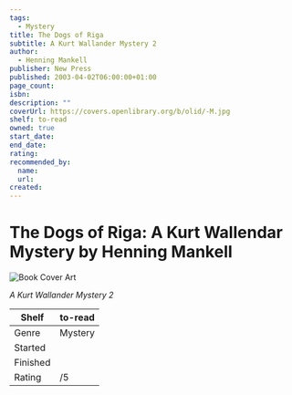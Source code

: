 ```yaml
---
tags:
  - Mystery
title: The Dogs of Riga
subtitle: A Kurt Wallander Mystery 2
author:
  - Henning Mankell
publisher: New Press
published: 2003-04-02T06:00:00+01:00
page_count:
isbn:
description: ""
coverUrl: https://covers.openlibrary.org/b/olid/-M.jpg
shelf: to-read
owned: true
start_date:
end_date:
rating:
recommended_by:
  name:
  url:
created:
---
```


# The Dogs of Riga: A Kurt Wallendar Mystery by Henning Mankell

![Book Cover Art](https://covers.openlibrary.org/b/olid/-M.jpg)

_A Kurt Wallander Mystery 2_

| Shelf | to-read |
| --- | --- |
| Genre | Mystery |
| Started |  |
| Finished |  |
| Rating | /5 |

